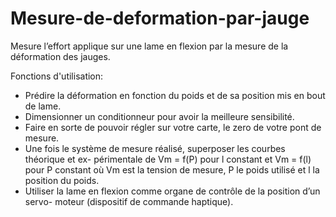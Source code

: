 # Mesure-de-deformation-par-jauge
Mesure l’effort applique sur une lame en flexion par la mesure de la déformation des jauges.

Fonctions d'utilisation:

- Prédire la déformation en fonction du poids et de sa position mis en bout de lame.
- Dimensionner un conditionneur pour avoir la meilleure sensibilité.
- Faire en sorte de pouvoir régler sur votre carte, le zero de votre pont de mesure.
- Une fois le système de mesure réalisé, superposer les courbes théorique et ex- périmentale de Vm = f(P) pour l constant et Vm = f(l) pour P constant où Vm est la tension de mesure, P le poids utilisé et l la position du poids.
- Utiliser la lame en flexion comme organe de contrôle de la position d’un servo- moteur (dispositif de commande haptique).
